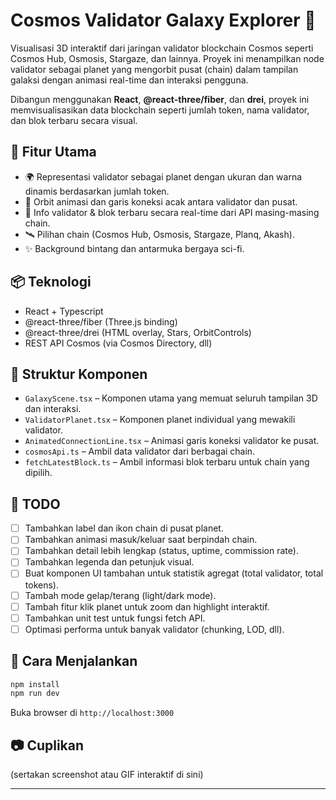 # Cosmos Validator Galaxy Explorer 🌌

Visualisasi 3D interaktif dari jaringan validator blockchain Cosmos seperti Cosmos Hub, Osmosis, Stargaze, dan lainnya. Proyek ini menampilkan node validator sebagai planet yang mengorbit pusat (chain) dalam tampilan galaksi dengan animasi real-time dan interaksi pengguna.

Dibangun menggunakan **React**, **@react-three/fiber**, dan **drei**, proyek ini memvisualisasikan data blockchain seperti jumlah token, nama validator, dan blok terbaru secara visual.

## 🔧 Fitur Utama

- 🌍 Representasi validator sebagai planet dengan ukuran dan warna dinamis berdasarkan jumlah token.
- 🔄 Orbit animasi dan garis koneksi acak antara validator dan pusat.
- 🔎 Info validator & blok terbaru secara real-time dari API masing-masing chain.
- 🛰️ Pilihan chain (Cosmos Hub, Osmosis, Stargaze, Planq, Akash).
- ✨ Background bintang dan antarmuka bergaya sci-fi.

## 📦 Teknologi
- React + Typescript
- @react-three/fiber (Three.js binding)
- @react-three/drei (HTML overlay, Stars, OrbitControls)
- REST API Cosmos (via Cosmos Directory, dll)

## 📄 Struktur Komponen

- `GalaxyScene.tsx` – Komponen utama yang memuat seluruh tampilan 3D dan interaksi.
- `ValidatorPlanet.tsx` – Komponen planet individual yang mewakili validator.
- `AnimatedConnectionLine.tsx` – Animasi garis koneksi validator ke pusat.
- `cosmosApi.ts` – Ambil data validator dari berbagai chain.
- `fetchLatestBlock.ts` – Ambil informasi blok terbaru untuk chain yang dipilih.

## 📝 TODO

- [ ] Tambahkan label dan ikon chain di pusat planet.
- [ ] Tambahkan animasi masuk/keluar saat berpindah chain.
- [ ] Tambahkan detail lebih lengkap (status, uptime, commission rate).
- [ ] Tambahkan legenda dan petunjuk visual.
- [ ] Buat komponen UI tambahan untuk statistik agregat (total validator, total tokens).
- [ ] Tambah mode gelap/terang (light/dark mode).
- [ ] Tambah fitur klik planet untuk zoom dan highlight interaktif.
- [ ] Tambahkan unit test untuk fungsi fetch API.
- [ ] Optimasi performa untuk banyak validator (chunking, LOD, dll).

## 🚀 Cara Menjalankan

```bash
npm install
npm run dev
```

Buka browser di `http://localhost:3000`

## 📷 Cuplikan
(sertakan screenshot atau GIF interaktif di sini)

---

